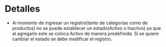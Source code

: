 # Detalles

- Al momento de ingresar un registro(tanto de categorias como de productos) no se puede establecer un estado(Activo o Inactivo) ya que al agregarlo este se coloca Activo de manera predefinida. Si se quiere cambiar el estado se debe modificar el registro.
